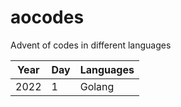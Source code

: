 # aocodes
Advent of codes in different languages



|Year | Day |Languages|
|----|--|-------------|
|2022|1 | Golang|
